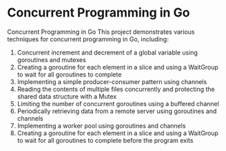 # Concurrent Programming in Go

Concurrent Programming in Go
This project demonstrates various techniques for concurrent programming in Go, including:

1. Concurrent increment and decrement of a global variable using goroutines and mutexes
2. Creating a goroutine for each element in a slice and using a WaitGroup to wait for all goroutines to complete
3. Implementing a simple producer-consumer pattern using channels
4. Reading the contents of multiple files concurrently and protecting the shared data structure with a Mutex
5. Limiting the number of concurrent goroutines using a buffered channel
6. Periodically retrieving data from a remote server using goroutines and channels
7. Implementing a worker pool using goroutines and channels
8. Creating a goroutine for each element in a slice and using a WaitGroup to wait for all goroutines to complete before the program exits